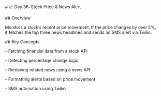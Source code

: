 \# 📈 Day 36: Stock Price \& News Alert



\## Overview

Monitors a stock’s recent price movement. If the price changes by over 5%, it fetches the top three news headlines and sends an SMS alert via Twilio.



\## Key Concepts

\- Fetching financial data from a stock API

\- Detecting percentage change logic

\- Retrieving related news using a news API

\- Formatting alerts based on price movement

\- SMS automation using Twilio




